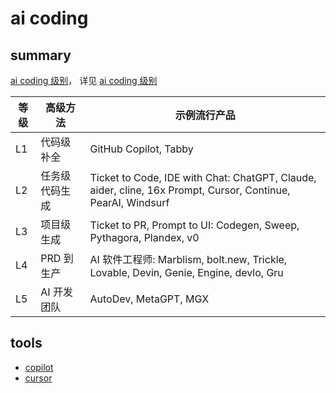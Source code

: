 # ai coding

## summary

[ai coding 级别](https://paradite.github.io/ai-coding/)， 详见 [ai coding 级别](https://prompt.16x.engineer/blog/ai-coding-l1-l5)


| 等级 | 高级方法 | 示例流行产品
|------|------|-----------------|
| L1   | 代码级补全   | GitHub Copilot, Tabby |
| L2   | 任务级代码生成 | Ticket to Code, IDE with Chat: ChatGPT, Claude, aider, cline, 16x Prompt, Cursor, Continue, PearAI, Windsurf |
| L3   | 项目级生成   | Ticket to PR, Prompt to UI: Codegen, Sweep, Pythagora, Plandex, v0         |
| L4   | PRD 到生产   | AI 软件工程师: Marblism, bolt.new, Trickle, Lovable, Devin, Genie, Engine, devlo, Gru |
| L5   | AI 开发团队  | AutoDev, MetaGPT, MGX |


## tools

* [copilot](./copilot.md)
* [cursor](./cursor.md)